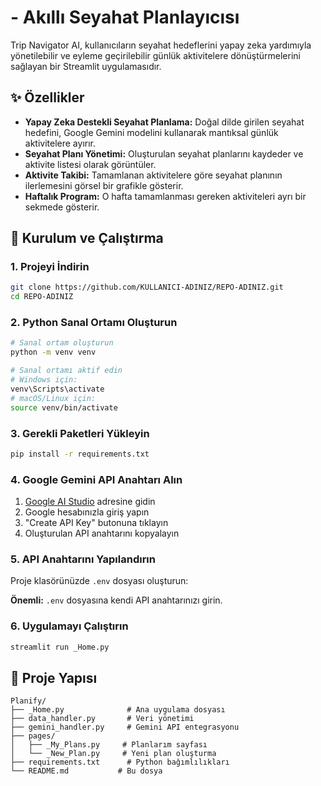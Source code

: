 # <Trip Navigator AI> - Akıllı Seyahat Planlayıcısı

Trip Navigator AI, kullanıcıların seyahat hedeflerini yapay zeka yardımıyla yönetilebilir ve eyleme geçirilebilir günlük aktivitelere dönüştürmelerini sağlayan bir Streamlit uygulamasıdır.

## ✨ Özellikler

- **Yapay Zeka Destekli Seyahat Planlama:** Doğal dilde girilen seyahat hedefini, Google Gemini modelini kullanarak mantıksal günlük aktivitelere ayırır.
- **Seyahat Planı Yönetimi:** Oluşturulan seyahat planlarını kaydeder ve aktivite listesi olarak görüntüler.
- **Aktivite Takibi:** Tamamlanan aktivitelere göre seyahat planının ilerlemesini görsel bir grafikle gösterir.
- **Haftalık Program:** O hafta tamamlanması gereken aktiviteleri ayrı bir sekmede gösterir.

## 🚀 Kurulum ve Çalıştırma

### 1. Projeyi İndirin

```bash
git clone https://github.com/KULLANICI-ADINIZ/REPO-ADINIZ.git
cd REPO-ADINIZ
```

### 2. Python Sanal Ortamı Oluşturun

```bash
# Sanal ortam oluşturun
python -m venv venv

# Sanal ortamı aktif edin
# Windows için:
venv\Scripts\activate
# macOS/Linux için:
source venv/bin/activate
```

### 3. Gerekli Paketleri Yükleyin

```bash
pip install -r requirements.txt
```

### 4. Google Gemini API Anahtarı Alın

1. [Google AI Studio](https://makersuite.google.com/app/apikey) adresine gidin
2. Google hesabınızla giriş yapın
3. "Create API Key" butonuna tıklayın
4. Oluşturulan API anahtarını kopyalayın

### 5. API Anahtarını Yapılandırın

Proje klasörünüzde `.env` dosyası oluşturun:

**Önemli:** `.env` dosyasına  kendi API anahtarınızı girin.

### 6. Uygulamayı Çalıştırın

```bash
streamlit run _Home.py
```

## 📁 Proje Yapısı

```
Planify/
├── _Home.py              # Ana uygulama dosyası
├── data_handler.py       # Veri yönetimi
├── gemini_handler.py     # Gemini API entegrasyonu
├── pages/
│   ├── _My_Plans.py     # Planlarım sayfası
│   └── _New_Plan.py     # Yeni plan oluşturma
├── requirements.txt      # Python bağımlılıkları
└── README.md           # Bu dosya
```